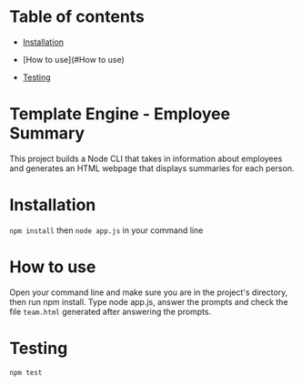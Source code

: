 # Table of contents
 * [Installation](#Installation) 

 * [How to use](#How to use) 

 * [Testing](#Testing) 
# Template Engine - Employee Summary 
 This project builds a Node CLI that takes in information about employees and generates an HTML webpage that displays summaries for each person. 
# Installation 
 `npm install` then `node app.js` in your command line  
# How to use 
 Open your command line and make sure you are in the project's directory, then run npm install. Type node app.js, answer the prompts and check the file `team.html` generated after answering the prompts. 
# Testing 
 `npm test` 
